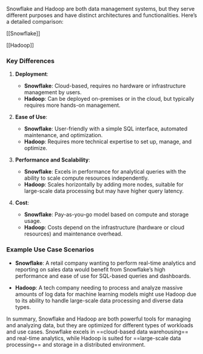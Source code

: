Snowflake and Hadoop are both data management systems, but they serve different purposes and have distinct architectures and functionalities. Here’s a detailed comparison:

[[Snowflake]]

[[Hadoop]]
### **Key Differences**

1. **Deployment**:
   - **Snowflake**: Cloud-based, requires no hardware or infrastructure management by users.
   - **Hadoop**: Can be deployed on-premises or in the cloud, but typically requires more hands-on management.

2. **Ease of Use**:
   - **Snowflake**: User-friendly with a simple SQL interface, automated maintenance, and optimization.
   - **Hadoop**: Requires more technical expertise to set up, manage, and optimize.

3. **Performance and Scalability**:
   - **Snowflake**: Excels in performance for analytical queries with the ability to scale compute resources independently.
   - **Hadoop**: Scales horizontally by adding more nodes, suitable for large-scale data processing but may have higher query latency.

4. **Cost**:
   - **Snowflake**: Pay-as-you-go model based on compute and storage usage.
   - **Hadoop**: Costs depend on the infrastructure (hardware or cloud resources) and maintenance overhead.

### Example Use Case Scenarios

- **Snowflake**: A retail company wanting to perform real-time analytics and reporting on sales data would benefit from Snowflake’s high performance and ease of use for SQL-based queries and dashboards.

- **Hadoop**: A tech company needing to process and analyze massive amounts of log data for machine learning models might use Hadoop due to its ability to handle large-scale data processing and diverse data types.

In summary, Snowflake and Hadoop are both powerful tools for managing and analyzing data, but they are optimized for different types of workloads and use cases. Snowflake excels in ==cloud-based data warehousing== and real-time analytics, while Hadoop is suited for ==large-scale data processing== and storage in a distributed environment.